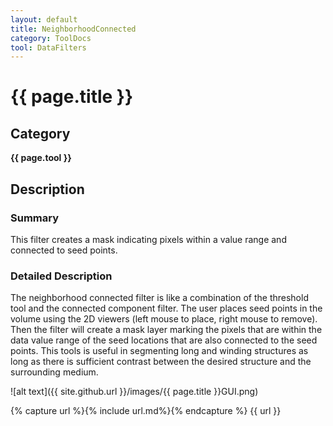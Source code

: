 ```yaml
---
layout: default
title: NeighborhoodConnected
category: ToolDocs 
tool: DataFilters 
---
```


# {{ page.title }} 

## Category

**{{ page.tool }}**

## Description

### Summary

This filter creates a mask indicating pixels within a value range and connected to seed points.

### Detailed Description

The neighborhood connected filter is like a combination of the threshold tool and the connected component filter. The user places seed points in the volume using the 2D viewers (left mouse to place, right mouse to remove). Then the filter will create a mask layer marking the pixels that are within the data value range of the seed locations that are also connected to the seed points. This tools is useful in segmenting long and winding structures as long as there is sufficient contrast between the desired structure and the surrounding medium.

![alt text]({{ site.github.url }}/images/{{ page.title }}GUI.png)

{% capture url %}{% include url.md%}{% endcapture %}
{{ url }}

